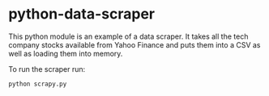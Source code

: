 # python-data-scraper
This python module is an example of a data scraper. It takes all the tech company stocks available from Yahoo Finance
and puts them into a CSV as well as loading them into memory.

To run the scraper run:
    
    python scrapy.py 